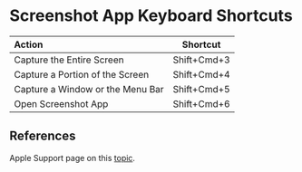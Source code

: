 # Screenshot App Keyboard Shortcuts

|Action | Shortcut |
| :-- | :-: |
| Capture the Entire Screen | Shift+Cmd+3 |
| Capture a Portion of the Screen | Shift+Cmd+4 |
| Capture a Window or the Menu Bar | Shift+Cmd+5 |
| Open Screenshot App | Shift+Cmd+6 |

## References

Apple Support page on this [topic](https://support.apple.com/guide/mac-help/take-a-screenshot-or-screen-recording-mh26782/mac).
